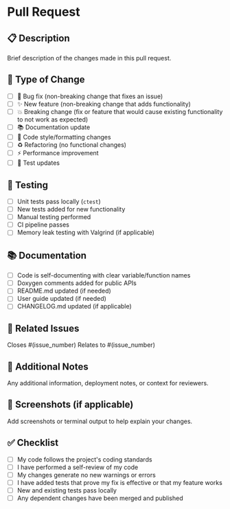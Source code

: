 # Pull Request

## 📋 Description

Brief description of the changes made in this pull request.

## 🔧 Type of Change

- [ ] 🐛 Bug fix (non-breaking change that fixes an issue)
- [ ] ✨ New feature (non-breaking change that adds functionality)
- [ ] 💥 Breaking change (fix or feature that would cause existing functionality to not work as expected)
- [ ] 📚 Documentation update
- [ ] 🎨 Code style/formatting changes
- [ ] ♻️ Refactoring (no functional changes)
- [ ] ⚡ Performance improvement
- [ ] 🧪 Test updates

## 🧪 Testing

- [ ] Unit tests pass locally (`ctest`)
- [ ] New tests added for new functionality
- [ ] Manual testing performed
- [ ] CI pipeline passes
- [ ] Memory leak testing with Valgrind (if applicable)

## 📚 Documentation

- [ ] Code is self-documenting with clear variable/function names
- [ ] Doxygen comments added for public APIs
- [ ] README.md updated (if needed)
- [ ] User guide updated (if needed)
- [ ] CHANGELOG.md updated (if applicable)

## 🔗 Related Issues

Closes #(issue_number)
Relates to #(issue_number)

## 📝 Additional Notes

Any additional information, deployment notes, or context for reviewers.

## 📸 Screenshots (if applicable)

Add screenshots or terminal output to help explain your changes.

## ✅ Checklist

- [ ] My code follows the project's coding standards
- [ ] I have performed a self-review of my code
- [ ] My changes generate no new warnings or errors
- [ ] I have added tests that prove my fix is effective or that my feature works
- [ ] New and existing tests pass locally
- [ ] Any dependent changes have been merged and published
